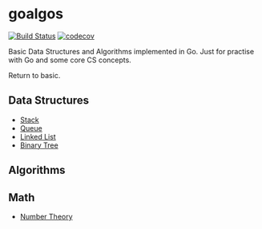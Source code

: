 # goalgos

[![Build Status](https://travis-ci.org/ray-g/goalgos.svg?branch=master)](https://travis-ci.org/ray-g/goalgos)
[![codecov](https://codecov.io/gh/ray-g/goalgos/branch/master/graph/badge.svg)](https://codecov.io/gh/ray-g/goalgos)

Basic Data Structures and Algorithms implemented in Go. Just for practise with Go and some core CS concepts.

Return to basic.

## Data Structures

- [Stack](data-structures/stack)
- [Queue](data-structures/queue)
- [Linked List](data-structures/linked-list)
- [Binary Tree](data-structures/binary-tree)

## Algorithms

## Math

- [Number Theory](math/number-theory)
